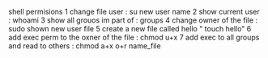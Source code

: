shell permisions
1  change file user :  su new user name
2 show current user : whoami
3 show all grouos im part of : groups
4 change owner of the file : sudo shown new user  file
5 create a new file called hello " touch hello" 
6 add exec perm to the oxner of the file : chmod u+x
7 add exec to all groups and read to others : chmod a+x o+r name_file

